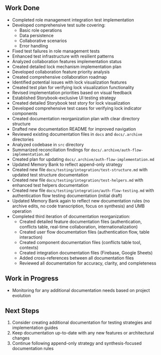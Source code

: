 ## Work Done

- Completed role management integration test implementation
- Developed comprehensive test suite covering:
  - Basic role operations
  - Data persistence
  - Collaborative scenarios
  - Error handling
- Fixed test failures in role management tests
- Enhanced test infrastructure with resilient patterns
- Analyzed collaboration features implementation status
- Created detailed lock mechanism implementation plan
- Developed collaboration feature priority analysis
- Created comprehensive collaboration roadmap
- Identified potential issues with lock visualization features
- Created test plan for verifying lock visualization functionality
- Revised implementation priorities based on visual feedback
- Established Storybook-exclusive UI testing strategy
- Created detailed Storybook test story for lock visualization
- Developed comprehensive test cases for verifying lock indicator components
- Created documentation reorganization plan with clear directory structure
- Drafted new documentation README for improved navigation
- Reviewed existing documentation files in `docs` and `docs/.archive` directories
- Analyzed codebase in `src` directory
- Summarized reconciliation findings for `docs/.archive/auth-flow-implementation.md`
- Created plan for updating `docs/.archive/auth-flow-implementation.md`
- Updated Memory Bank to reflect append-only strategy
- Created new file `docs/testing/integration/test-structure.md` with updated test structure documentation
- Created new file `docs/testing/integration/test-helpers.md` with enhanced test helpers documentation
- Created new file `docs/testing/integration/auth-flow-testing.md` with authentication flow testing documentation (initial draft)
- Updated Memory Bank again to reflect new documentation rules (no archive edits, no code transcription, focus on synthesis) and UMB operation
- Completed third iteration of documentation reorganization:
  - Created detailed feature documentation files (authentication, conflicts table, real-time collaboration, internationalization)
  - Created user flow documentation files (authentication flow, table interaction)
  - Created component documentation files (conflicts table tool, contexts)
  - Created integration documentation files (Firebase, Google Sheets)
  - Added cross-references between all documentation files
  - Reviewed all documentation for accuracy, clarity, and completeness

## Work in Progress

- Monitoring for any additional documentation needs based on project evolution

## Next Steps

1. Consider creating additional documentation for testing strategies and implementation guides
2. Keep documentation up-to-date with any new features or architectural changes
3. Continue following append-only strategy and synthesis-focused documentation rules

